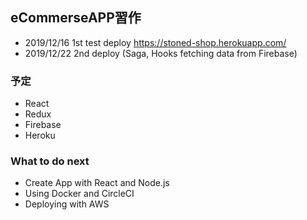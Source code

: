 ## eCommerseAPP習作

- 2019/12/16 1st test deploy
https://stoned-shop.herokuapp.com/
- 2019/12/22 2nd deploy (Saga, Hooks fetching data from Firebase)

### 予定
- React
- Redux
- Firebase
- Heroku

### What to do next
- Create App with React and Node.js
- Using Docker and CircleCI
- Deploying with AWS
